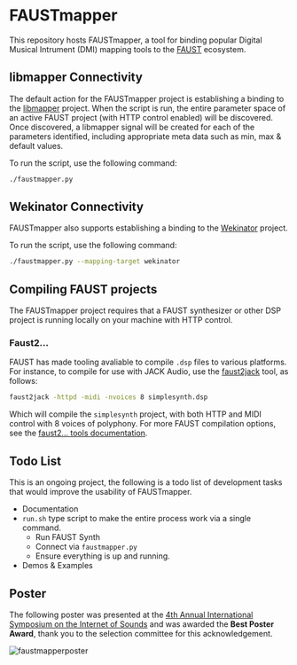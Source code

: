 # FAUSTmapper

This repository hosts FAUSTmapper, a tool for binding popular Digital Musical Intrument (DMI) mapping tools to the [FAUST](https://faust.grame.fr/) ecosystem.

## libmapper Connectivity

The default action for the FAUSTmapper project is establishing a binding to the [libmapper](http://libmapper.org) project. When the script is run, the entire parameter space of an active FAUST project (with HTTP control enabled) will be discovered. Once discovered, a libmapper signal will be created for each of the parameters identified, including appropriate meta data such as min, max & default values.

To run the script, use the following command:

```bash
./faustmapper.py
```

## Wekinator Connectivity

FAUSTmapper also supports establishing a binding to the [Wekinator](http://www.wekinator.org/) project.

To run the script, use the following command:

```bash
./faustmapper.py --mapping-target wekinator
```

## Compiling FAUST projects

The FAUSTmapper project requires that a FAUST synthesizer or other DSP project is running locally on your machine with HTTP control.

### Faust2...

FAUST has made tooling avaliable to compile `.dsp` files to various platforms. For instance, to compile for use with JACK Audio, use the [faust2jack](https://faustdoc.grame.fr/manual/tools/#faust2jack) tool, as follows:

```bash
faust2jack -httpd -midi -nvoices 8 simplesynth.dsp
```

Which will compile the `simplesynth` project, with both HTTP and MIDI control with 8 voices of polyphony. For more FAUST compilation options, see the [faust2... tools documentation](https://faustdoc.grame.fr/manual/tools/).

## Todo List

This is an ongoing project, the following is a todo list of development tasks that would improve the usability of FAUSTmapper.

- Documentation
- `run.sh` type script to make the entire process work via a single command.
  - Run FAUST Synth
  - Connect via `faustmapper.py`
  - Ensure everything is up and running.
- Demos & Examples


## Poster

The following poster was presented at the [4th Annual International Symposium on the Internet of Sounds](https://internetofsounds.net/is2_2023/) and was awarded the **Best Poster Award**, thank you to the selection committee for this acknowledgement.

![faustmapperposter](https://github.com/peacheym/FAUSTmapper/assets/15327742/fdf06473-74b9-45cc-8142-1470a1c1178a)

